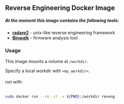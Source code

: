 ## Reverse Engineering Docker Image

##### At the moment this image contains the following tools:
+ __[radare2](https://github.com/radare/radare2)__ - unix-like reverse engineering framework
+ __[Binwalk](https://github.com/devttys0/binwalk.git)__ - firmware analysis tool

### Usage
This image mounts a volume at `/workdir`.

Specify a local workdir with `<my_workdir>`.


###### run with:
```bash
sudo docker run --rm -it -v ${PWD}:/workdir reveng
```
